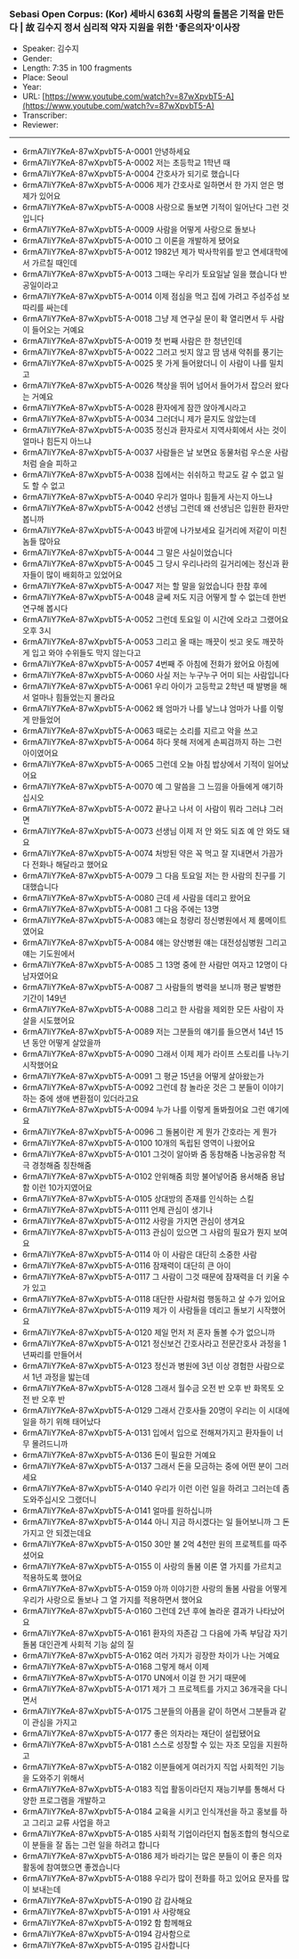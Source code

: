 ### Sebasi Open Corpus: (Kor) 세바시 636회 사랑의 돌봄은 기적을 만든다 | 故 김수지 정서 심리적 약자 지원을 위한 '좋은의자'이사장

- Speaker: 김수지
- Gender: 
- Length: 7:35 in 100 fragments
- Place: Seoul
- Year: 
- URL: [https://www.youtube.com/watch?v=87wXpvbT5-A](https://www.youtube.com/watch?v=87wXpvbT5-A)
- Transcriber: 
- Reviewer: 

---

- 6rmA7IiY7KeA-87wXpvbT5-A-0001 안녕하세요
- 6rmA7IiY7KeA-87wXpvbT5-A-0002 저는 초등학교 1학년 때
- 6rmA7IiY7KeA-87wXpvbT5-A-0004 간호사가 되기로 했습니다
- 6rmA7IiY7KeA-87wXpvbT5-A-0006 제가 간호사로 일하면서 한 가지 얻은 명제가 있어요
- 6rmA7IiY7KeA-87wXpvbT5-A-0008 사랑으로 돌보면 기적이 일어난다 그런 것입니다
- 6rmA7IiY7KeA-87wXpvbT5-A-0009 사람을 어떻게 사랑으로 돌보나
- 6rmA7IiY7KeA-87wXpvbT5-A-0010 그 이론을 개발하게 됐어요
- 6rmA7IiY7KeA-87wXpvbT5-A-0012 1982년 제가 박사학위를 받고 연세대학에서 가르칠 때인데
- 6rmA7IiY7KeA-87wXpvbT5-A-0013 그때는 우리가 토요일날 일을 했습니다 반공일이라고
- 6rmA7IiY7KeA-87wXpvbT5-A-0014 이제 점심을 먹고 집에 가려고 주섬주섬 보따리를 싸는데
- 6rmA7IiY7KeA-87wXpvbT5-A-0018 그냥 제 연구실 문이 확 열리면서 두 사람이 들어오는 거예요
- 6rmA7IiY7KeA-87wXpvbT5-A-0019 첫 번째 사람은 한 청년인데
- 6rmA7IiY7KeA-87wXpvbT5-A-0022 그러고 씻지 않고 땀 냄새 악취를 풍기는
- 6rmA7IiY7KeA-87wXpvbT5-A-0025 못 가게 들어왔더니 이 사람이 나를 밀치고
- 6rmA7IiY7KeA-87wXpvbT5-A-0026 책상을 뛰어 넘어서 들어가서 잡으러 왔다는 거예요
- 6rmA7IiY7KeA-87wXpvbT5-A-0028 환자에게 잠깐 앉아계시라고
- 6rmA7IiY7KeA-87wXpvbT5-A-0034 그러더니 제가 묻지도 않았는데
- 6rmA7IiY7KeA-87wXpvbT5-A-0035 정신과 환자로서 지역사회에서 사는 것이 얼마나 힘든지 아느냐
- 6rmA7IiY7KeA-87wXpvbT5-A-0037 사람들은 날 보면요 동물처럼 우스운 사람처럼 슬슬 피하고
- 6rmA7IiY7KeA-87wXpvbT5-A-0038 집에서는 쉬쉬하고 학교도 갈 수 없고 일도 할 수 없고
- 6rmA7IiY7KeA-87wXpvbT5-A-0040 우리가 얼마나 힘들게 사는지 아느냐
- 6rmA7IiY7KeA-87wXpvbT5-A-0042 선생님 그런데 왜 선생님은 입원한 환자만 봅니까
- 6rmA7IiY7KeA-87wXpvbT5-A-0043 바깥에 나가보세요 길거리에 저같이 미친 놈들 많아요
- 6rmA7IiY7KeA-87wXpvbT5-A-0044 그 말은 사실이었습니다
- 6rmA7IiY7KeA-87wXpvbT5-A-0045 그 당시 우리나라의 길거리에는 정신과 환자들이 많이 배회하고 있었어요
- 6rmA7IiY7KeA-87wXpvbT5-A-0047 저는 할 말을 잃었습니다 한참 후에
- 6rmA7IiY7KeA-87wXpvbT5-A-0048 글쎄 저도 지금 어떻게 할 수 없는데 한번 연구해 봅시다
- 6rmA7IiY7KeA-87wXpvbT5-A-0052 그런데 토요일 이 시간에 오라고 그랬어요 오후 3시
- 6rmA7IiY7KeA-87wXpvbT5-A-0053 그리고 올 때는 깨끗이 씻고 옷도 깨끗하게 입고 와야 수위들도 막지 않는다고
- 6rmA7IiY7KeA-87wXpvbT5-A-0057 4번째 주 아침에 전화가 왔어요 아침에
- 6rmA7IiY7KeA-87wXpvbT5-A-0060 사실 저는 누구누구 어미 되는 사람입니다
- 6rmA7IiY7KeA-87wXpvbT5-A-0061 우리 아이가 고등학교 2학년 때 발병을 해서 얼마나 힘들었는지 몰라요
- 6rmA7IiY7KeA-87wXpvbT5-A-0062 왜 엄마가 나를 낳느냐 엄마가 나를 이렇게 만들었어
- 6rmA7IiY7KeA-87wXpvbT5-A-0063 때로는 소리를 지르고 악을 쓰고
- 6rmA7IiY7KeA-87wXpvbT5-A-0064 하다 못해 저에게 손찌검까지 하는 그런 아이였어요
- 6rmA7IiY7KeA-87wXpvbT5-A-0065 그런데 오늘 아침 밥상에서 기적이 일어났어요
- 6rmA7IiY7KeA-87wXpvbT5-A-0070 예 그 말씀을 그 느낌을 아들에게 얘기하십시오
- 6rmA7IiY7KeA-87wXpvbT5-A-0072 끝나고 나서 이 사람이 뭐라 그러냐 그러면
- 6rmA7IiY7KeA-87wXpvbT5-A-0073 선생님 이제 저 안 와도 되죠 예 안 와도 돼요
- 6rmA7IiY7KeA-87wXpvbT5-A-0074 처방된 약은 꼭 먹고 잘 지내면서 가끔가다 전화나 해달라고 했어요
- 6rmA7IiY7KeA-87wXpvbT5-A-0079 그 다음 토요일 저는 한 사람의 친구를 기대했습니다
- 6rmA7IiY7KeA-87wXpvbT5-A-0080 근데 세 사람을 데리고 왔어요
- 6rmA7IiY7KeA-87wXpvbT5-A-0081 그 다음 주에는 13명
- 6rmA7IiY7KeA-87wXpvbT5-A-0083 얘는요 청량리 정신병원에서 제 룸메이트였어요
- 6rmA7IiY7KeA-87wXpvbT5-A-0084 얘는 양산병원 얘는 대전성심병원 그리고 얘는 기도원에서
- 6rmA7IiY7KeA-87wXpvbT5-A-0085 그 13명 중에 한 사람만 여자고 12명이 다 남자였어요
- 6rmA7IiY7KeA-87wXpvbT5-A-0087 그 사람들의 병력을 보니까 평균 발병한 기간이 149년
- 6rmA7IiY7KeA-87wXpvbT5-A-0088 그리고 한 사람을 제외한 모든 사람이 자살을 시도했어요
- 6rmA7IiY7KeA-87wXpvbT5-A-0089 저는 그분들의 얘기를 들으면서 14년 15년 동안 어떻게 살았을까
- 6rmA7IiY7KeA-87wXpvbT5-A-0090 그래서 이제 제가 라이프 스토리를 나누기 시작했어요
- 6rmA7IiY7KeA-87wXpvbT5-A-0091 그 평균 15년을 어떻게 살아왔는가
- 6rmA7IiY7KeA-87wXpvbT5-A-0092 그런데 참 놀라운 것은 그 분들이 이야기하는 중에 생애 변환점이 있더라고요
- 6rmA7IiY7KeA-87wXpvbT5-A-0094 누가 나를 이렇게 돌봐줬어요 그런 얘기에요
- 6rmA7IiY7KeA-87wXpvbT5-A-0096 그 돌봄이란 게 뭔가 간호라는 게 뭔가
- 6rmA7IiY7KeA-87wXpvbT5-A-0100 10개의 독립된 영역이 나왔어요
- 6rmA7IiY7KeA-87wXpvbT5-A-0101 그것이 알아봐 줌 동참해줌 나눔공유함 적극 경청해줌 칭찬해줌
- 6rmA7IiY7KeA-87wXpvbT5-A-0102 안위해줌 희망 불어넣어줌 용서해줌 용납함 이런 10가지였어요
- 6rmA7IiY7KeA-87wXpvbT5-A-0105 상대방의 존재를 인식하는 스킬
- 6rmA7IiY7KeA-87wXpvbT5-A-0111 언제 관심이 생기나
- 6rmA7IiY7KeA-87wXpvbT5-A-0112 사랑을 가지면 관심이 생겨요
- 6rmA7IiY7KeA-87wXpvbT5-A-0113 관심이 있으면 그 사람의 필요가 뭔지 보여요
- 6rmA7IiY7KeA-87wXpvbT5-A-0114 아 이 사람은 대단히 소중한 사람
- 6rmA7IiY7KeA-87wXpvbT5-A-0116 잠재력이 대단히 큰 아이
- 6rmA7IiY7KeA-87wXpvbT5-A-0117 그 사람이 그것 때문에 잠재력을 더 키울 수가 있고
- 6rmA7IiY7KeA-87wXpvbT5-A-0118 대단한 사람처럼 행동하고 살 수가 있어요
- 6rmA7IiY7KeA-87wXpvbT5-A-0119 제가 이 사람들을 데리고 돌보기 시작했어요
- 6rmA7IiY7KeA-87wXpvbT5-A-0120 제일 먼저 저 혼자 돌볼 수가 없으니까
- 6rmA7IiY7KeA-87wXpvbT5-A-0121 정신보건 간호사라고 전문간호사 과정을 1년짜리를 만들어서
- 6rmA7IiY7KeA-87wXpvbT5-A-0123 정신과 병원에 3년 이상 경험한 사람으로서 1년 과정을 밟는데
- 6rmA7IiY7KeA-87wXpvbT5-A-0128 그래서 월수금 오전 반 오후 반 화목토 오전 반 오후 반
- 6rmA7IiY7KeA-87wXpvbT5-A-0129 그래서 간호사들 20명이 우리는 이 시대에 일을 하기 위해 태어났다
- 6rmA7IiY7KeA-87wXpvbT5-A-0131 입에서 입으로 전해져가지고 환자들이 너무 몰려드니까
- 6rmA7IiY7KeA-87wXpvbT5-A-0136 돈이 필요한 거예요
- 6rmA7IiY7KeA-87wXpvbT5-A-0137 그래서 돈을 모금하는 중에 어떤 분이 그러세요
- 6rmA7IiY7KeA-87wXpvbT5-A-0140 우리가 이런 이런 일을 하려고 그러는데 좀 도와주십시오 그랬더니
- 6rmA7IiY7KeA-87wXpvbT5-A-0141 얼마를 원하십니까
- 6rmA7IiY7KeA-87wXpvbT5-A-0144 아니 지금 하시겠다는 일 들어보니까 그 돈 가지고 안 되겠는데요
- 6rmA7IiY7KeA-87wXpvbT5-A-0150 30만 불 2억 4천만 원의 프로젝트를 따주셨어요
- 6rmA7IiY7KeA-87wXpvbT5-A-0155 이 사랑의 돌봄 이론 열 가지를 가르치고 적용하도록 했어요
- 6rmA7IiY7KeA-87wXpvbT5-A-0159 아까 이야기한 사랑의 돌봄 사람을 어떻게 우리가 사랑으로 돌보나 그 열 가지를 적용하면서 했어요
- 6rmA7IiY7KeA-87wXpvbT5-A-0160 그런데 2년 후에 놀라운 결과가 나타났어요
- 6rmA7IiY7KeA-87wXpvbT5-A-0161 환자의 자존감 그 다음에 가족 부담감 자기 돌봄 대인관계 사회적 기능 삶의 질
- 6rmA7IiY7KeA-87wXpvbT5-A-0162 여러 가지가 굉장한 차이가 나는 거예요
- 6rmA7IiY7KeA-87wXpvbT5-A-0168 그렇게 해서 이제
- 6rmA7IiY7KeA-87wXpvbT5-A-0170 UN에서 이걸 한 거기 때문에
- 6rmA7IiY7KeA-87wXpvbT5-A-0171 제가 그 프로젝트를 가지고 36개국을 다니면서
- 6rmA7IiY7KeA-87wXpvbT5-A-0175 그분들의 아픔을 같이 하면서 그분들과 같이 관심을 가지고
- 6rmA7IiY7KeA-87wXpvbT5-A-0177 좋은 의자라는 재단이 설립됐어요
- 6rmA7IiY7KeA-87wXpvbT5-A-0181 스스로 성장할 수 있는 자조 모임을 지원하고
- 6rmA7IiY7KeA-87wXpvbT5-A-0182 이분들에게 여러가지 직업 사회적인 기능을 도와주기 위해서
- 6rmA7IiY7KeA-87wXpvbT5-A-0183 직업 활동이라던지 재능기부를 통해서 다양한 프로그램을 개발하고
- 6rmA7IiY7KeA-87wXpvbT5-A-0184 교육을 시키고 인식개선을 하고 홍보를 하고 그리고 교류 사업을 하고
- 6rmA7IiY7KeA-87wXpvbT5-A-0185 사회적 기업이라던지 협동조합의 형식으로 이 분들을 잘 돕는 그런 일을 하려고 합니다
- 6rmA7IiY7KeA-87wXpvbT5-A-0186 제가 바라기는 많은 분들이 이 좋은 의자 활동에 참여했으면 좋겠습니다
- 6rmA7IiY7KeA-87wXpvbT5-A-0188 우리가 많이 전화를 하고 있어요 문자를 많이 보내는데
- 6rmA7IiY7KeA-87wXpvbT5-A-0190 감  감사해요
- 6rmA7IiY7KeA-87wXpvbT5-A-0191 사  사랑해요
- 6rmA7IiY7KeA-87wXpvbT5-A-0192 함  함께해요
- 6rmA7IiY7KeA-87wXpvbT5-A-0194 감사함으로
- 6rmA7IiY7KeA-87wXpvbT5-A-0195 감사합니다
